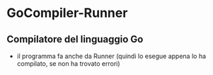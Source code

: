 # GoCompiler-Runner

## Compilatore del linguaggio Go
- il programma fa anche da Runner (quindi lo esegue appena lo ha compilato, se non ha trovato errori)
